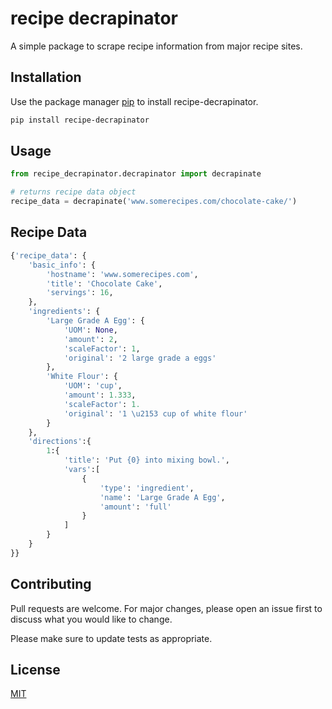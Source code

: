 # recipe decrapinator

A simple package to scrape recipe information from major recipe sites.

## Installation

Use the package manager [pip](https://pip.pypa.io/en/stable/) to install recipe-decrapinator.


```bash
pip install recipe-decrapinator
```

## Usage

```python
from recipe_decrapinator.decrapinator import decrapinate

# returns recipe data object
recipe_data = decrapinate('www.somerecipes.com/chocolate-cake/')
```
## Recipe Data
```python
{'recipe_data': {
    'basic_info': {
        'hostname': 'www.somerecipes.com',
        'title': 'Chocolate Cake',
        'servings': 16,
    },
    'ingredients': {
        'Large Grade A Egg': {
            'UOM': None,
            'amount': 2,
            'scaleFactor': 1,
            'original': '2 large grade a eggs'
        },
        'White Flour': {
            'UOM': 'cup',
            'amount': 1.333,
            'scaleFactor': 1.
            'original': '1 \u2153 cup of white flour'
        }
    },
    'directions':{
        1:{
            'title': 'Put {0} into mixing bowl.',
            'vars':[
                {
                    'type': 'ingredient',
                    'name': 'Large Grade A Egg',
                    'amount': 'full'
                }
            ]  
        }
    }
}}
```


## Contributing
Pull requests are welcome. For major changes, please open an issue first to discuss what you would like to change.

Please make sure to update tests as appropriate.

## License
[MIT](https://choosealicense.com/licenses/mit/)